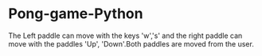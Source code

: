 # Pong-game-Python
The Left paddle can move with the keys 'w','s' and the right paddle can move with the paddles 'Up', 'Down'.Both paddles are moved from the user.
